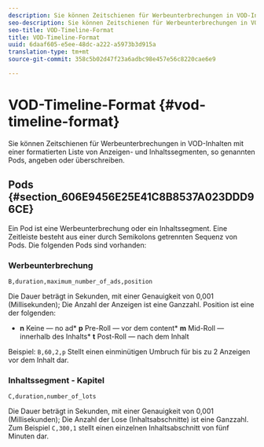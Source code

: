 ```yaml
---
description: Sie können Zeitschienen für Werbeunterbrechungen in VOD-Inhalten mit einer formatierten Liste von Anzeigen- und Inhaltssegmenten, so genannten Pods, angeben oder überschreiben.
seo-description: Sie können Zeitschienen für Werbeunterbrechungen in VOD-Inhalten mit einer formatierten Liste von Anzeigen- und Inhaltssegmenten, so genannten Pods, angeben oder überschreiben.
seo-title: VOD-Timeline-Format
title: VOD-Timeline-Format
uuid: 6daaf605-e5ee-48dc-a222-a5973b3d915a
translation-type: tm+mt
source-git-commit: 358c5b02d47f23a6adbc98e457e56c8220cae6e9

---
```



# VOD-Timeline-Format {#vod-timeline-format}

Sie können Zeitschienen für Werbeunterbrechungen in VOD-Inhalten mit einer formatierten Liste von Anzeigen- und Inhaltssegmenten, so genannten Pods, angeben oder überschreiben.

## Pods {#section_606E9456E25E41C8B8537A023DDD96CE}

Ein Pod ist eine Werbeunterbrechung oder ein Inhaltssegment. Eine Zeitleiste besteht aus einer durch Semikolons getrennten Sequenz von Pods. Die folgenden Pods sind vorhanden:

### Werbeunterbrechung

```
B,duration,maximum_number_of_ads,position
```

Die Dauer beträgt in Sekunden, mit einer Genauigkeit von 0,001 (Millisekunden); Die Anzahl der Anzeigen ist eine Ganzzahl. Position ist eine der folgenden:
* **n** Keine — no ad* **p** Pre-Roll — vor dem content* **m** Mid-Roll — innerhalb des Inhalts* **t** Post-Roll — nach dem Inhalt

Beispiel: `B,60,2,p` Stellt einen einminütigen Umbruch für bis zu 2 Anzeigen vor dem Inhalt dar.

### Inhaltssegment - Kapitel

```
C,duration,number_of_lots
```

Die Dauer beträgt in Sekunden, mit einer Genauigkeit von 0,001 (Millisekunden); Die Anzahl der Lose (Inhaltsabschnitte) ist eine Ganzzahl. Zum Beispiel `C,300,1` stellt einen einzelnen Inhaltsabschnitt von fünf Minuten dar.